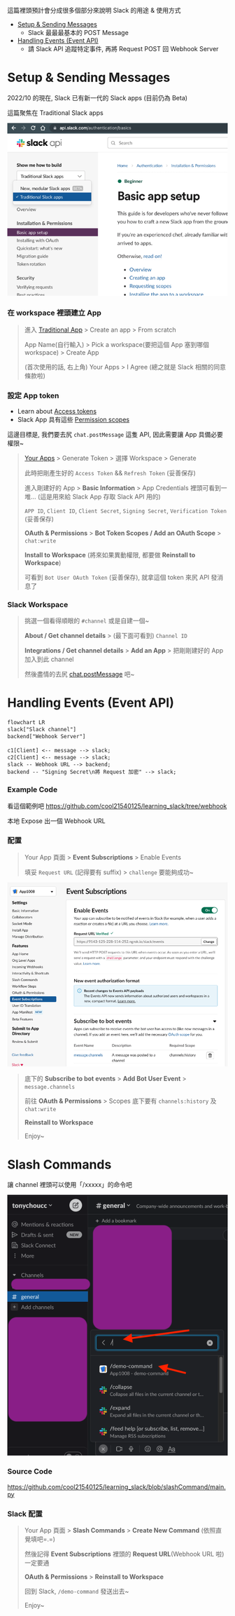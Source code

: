 
這篇裡頭預計會分成很多個部分來說明 Slack 的用途 & 使用方式

- [Setup & Sending Messages](#setup--sending-messages)
    - Slack 最最最基本的 POST Message
- [Handling Events (Event API)](#handling-events-event-api)
    - 請 Slack API 追蹤特定事件, 再將 Request POST 回 Webhook Server


# Setup & Sending Messages

2022/10 的現在, Slack 已有新一代的 Slack apps (目前仍為 Beta)

這篇聚焦在 Traditional Slack apps

![Traditional Slack App](../img/SlackAPI_traditionalApps.png)


### 在 workspace 裡頭建立 App

> 進入 [Traditional App](https://api.slack.com/apps) > Create an app > From scratch
> 
> App Name(自行輸入) > Pick a workspace(要把這個 App 塞到哪個 workspace) > Create App
> 
> (首次使用的話, 右上角) Your Apps > I Agree (總之就是 Slack 相關的同意條款啦)


### 設定 App token

- Learn about [Access tokens](https://api.slack.com/authentication/token-types)
- Slack App 具有這些 [Permission scopes](https://api.slack.com/scopes)

這邊目標是, 我們要去尻 `chat.postMessage` 這隻 API, 因此需要讓 App 具備必要權限~

> [Your Apps](https://api.slack.com/apps)  > Generate Token > 選擇 Workspace > Generate
> 
> 此時把剛產生好的 `Access Token` && `Refresh Token` (妥善保存)
> 
> 進入剛建好的 App > **Basic Information** > App Credentials 裡頭可看到一堆... (這是用來給 Slack App 存取 Slack API 用的)
> 
> `APP ID`, `Client ID`, `Client Secret`, `Signing Secret`, `Verification Token` (妥善保存)
> 
> **OAuth & Permissions** > **Bot Token Scopes / Add an OAuth Scope** > `chat:write`
> 
> **Install to Workspace** (將來如果異動權限, 都要做 **Reinstall to Workspace**)
> 
> 可看到 `Bot User OAuth Token` (妥善保存), 就拿這個 token 來尻 API 發消息了


### Slack Workspace

> 挑選一個看得順眼的 `#channel` 或是自建一個~
> 
> **About / Get channel details** > (最下面可看到) `Channel ID`
> 
> **Integrations / Get channel details** > **Add an App** > 把剛剛建好的 App 加入到此 channel
> 
> 然後盡情的去尻 [chat.postMessage](https://api.slack.com/methods/chat.postMessage) 吧~


# Handling Events (Event API)

```mermaid
flowchart LR
slack["Slack channel"]
backend["Webhook Server"]

c1[Client] <-- message --> slack;
c2[Client] <-- message --> slack;
slack -- Webhook URL --> backend;
backend -- "Signing Secret\n將 Request 加密" --> slack;
```

### Example Code

看這個範例吧 https://github.com/cool21540125/learning_slack/tree/webhook

本地 Expose 出一個 Webhook URL


### 配置

> Your App 頁面 > **Event Subscriptions** > Enable Events
> 
> 填妥 `Request URL` (記得要有 suffix) > `challenge` 要能夠成功~

![Example Slack Event Setting](../img/ExampleSlackEvent.png)

> 底下的 **Subscribe to bot events** > **Add Bot User Event** > `message.channels`
> 
> 前往 **OAuth & Permissions** > Scopes 底下要有 `channels:history` 及 `chat:write`
> 
> **Reinstall to Workspace**
> 
> Enjoy~


# Slash Commands

讓 channel 裡頭可以使用「/xxxxx」的命令吧

![Slash Command](../img/slashCommand.png)


### Source Code

https://github.com/cool21540125/learning_slack/blob/slashCommand/main.py


### Slack 配置

> Your App 頁面 > **Slash Commands** > **Create New Command** (依照直覺填吧=.=)
> 
> 然後記得 **Event Subscriptions** 裡頭的 **Request URL**(Webhook URL 啦) 一定要通
> 
> **OAuth & Permissions** > **Reinstall to Workspace**
> 
> 回到 Slack, `/demo-command` 發送出去~
> 
> Enjoy~


# 
